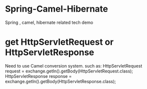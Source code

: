 # Spring-Camel-Hibernate

Spring , camel, hibernate related tech demo

# get HttpServletRequest or HttpServletResponse
Need to use Camel conversion system. such as:
   HttpServletRequest request = exchange.getIn().getBody(HttpServletRequest.class);
   HttpServletResponse response = exchange.getIn().getBody(HttpServletResponse.class);

